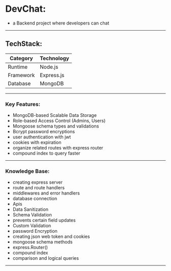 # DevChat:
- a Backend project where developers can chat

---

## TechStack:
| Category    | Technology  |
|-------------|-------------|
| Runtime     | Node.js     |
| Framework   | Express.js  |
| Database    | MongoDB     |

---

### Key Features:
- MongoDB-based Scalable Data Storage
- Role-based Access Control (Admins, Users)
- Mongoose schema types and validations
- Bcrypt password encryptions
- user authentication with jwt
- cookies with expiration
- organize related routes with express router
- compound index to query faster
---

### Knowledge Base:
- creating express server
- route and route handlers
- middlewares and error handlers
- database connection
- Apis
- Data Sanitization
- Schema Validation
- prevents certain field updates
- Custom Validation
- password Encryption
- creating json web token and cookies
- mongoose schema methods
- express.Router()
- compound index
- comparison and logical queries
---